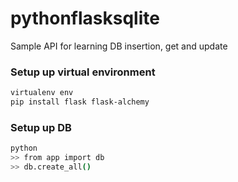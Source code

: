 # pythonflasksqlite
Sample API for learning DB insertion, get and update

### Setup up virtual environment
```sh
virtualenv env
pip install flask flask-alchemy
```

### Setup up DB
```sh
python 
>> from app import db
>> db.create_all()
```
